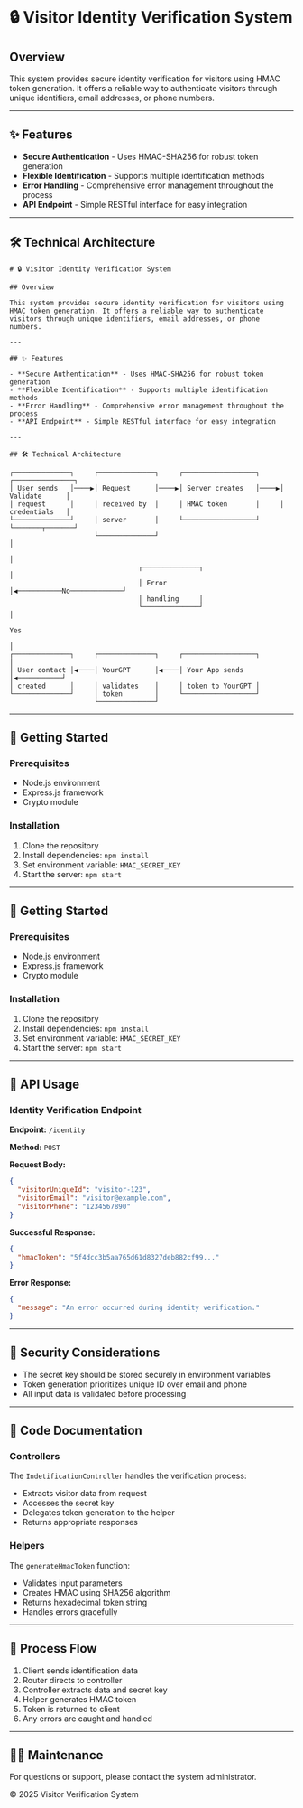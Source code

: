 # 🔒 Visitor Identity Verification System

## Overview

This system provides secure identity verification for visitors using HMAC token generation. It offers a reliable way to authenticate visitors through unique identifiers, email addresses, or phone numbers.

---

## ✨ Features

- **Secure Authentication** - Uses HMAC-SHA256 for robust token generation
- **Flexible Identification** - Supports multiple identification methods
- **Error Handling** - Comprehensive error management throughout the process
- **API Endpoint** - Simple RESTful interface for easy integration

---

## 🛠️ Technical Architecture

```
# 🔒 Visitor Identity Verification System

## Overview

This system provides secure identity verification for visitors using HMAC token generation. It offers a reliable way to authenticate visitors through unique identifiers, email addresses, or phone numbers.

---

## ✨ Features

- **Secure Authentication** - Uses HMAC-SHA256 for robust token generation
- **Flexible Identification** - Supports multiple identification methods
- **Error Handling** - Comprehensive error management throughout the process
- **API Endpoint** - Simple RESTful interface for easy integration

---

## 🛠️ Technical Architecture

┌──────────────┐     ┌──────────────┐     ┌──────────────────┐     ┌───────────────┐
│ User sends   │────▶│ Request      │────▶│ Server creates   │────▶│ Validate      │
│ request      │     │ received by  │     │ HMAC token       │     │ credentials   │
└──────────────┘     │ server       │     └──────────────────┘     └───────┬───────┘
                     └──────────────┘                                      │
                                                                           │
                                ┌──────────────┐                           │
                                │ Error        │◀───────────No─────────────┘
                                │ handling     │
                                └──────────────┘                           │
                                                                          Yes
                                                                           │
┌──────────────┐     ┌──────────────┐     ┌──────────────────┐            │
│ User contact │◀────│ YourGPT      │◀────│ Your App sends   │◀───────────┘
│ created      │     │ validates    │     │ token to YourGPT │
└──────────────┘     │ token        │     └──────────────────┘
                     └──────────────┘
```

---

## 🚀 Getting Started

### Prerequisites

- Node.js environment
- Express.js framework
- Crypto module

### Installation

1. Clone the repository
2. Install dependencies: `npm install`
3. Set environment variable: `HMAC_SECRET_KEY` 
4. Start the server: `npm start`

---


## 🚀 Getting Started

### Prerequisites

- Node.js environment
- Express.js framework
- Crypto module

### Installation

1. Clone the repository
2. Install dependencies: `npm install`
3. Set environment variable: `HMAC_SECRET_KEY` 
4. Start the server: `npm start`

---

## 📡 API Usage

### Identity Verification Endpoint

**Endpoint:** `/identity`

**Method:** `POST`

**Request Body:**
```json
{
  "visitorUniqueId": "visitor-123",
  "visitorEmail": "visitor@example.com",
  "visitorPhone": "1234567890"
}
```

**Successful Response:**
```json
{
  "hmacToken": "5f4dcc3b5aa765d61d8327deb882cf99..."
}
```

**Error Response:**
```json
{
  "message": "An error occurred during identity verification."
}
```

---

## 🔐 Security Considerations

- The secret key should be stored securely in environment variables
- Token generation prioritizes unique ID over email and phone
- All input data is validated before processing

---

## 📝 Code Documentation

### Controllers

The `IndetificationController` handles the verification process:
- Extracts visitor data from request
- Accesses the secret key
- Delegates token generation to the helper
- Returns appropriate responses

### Helpers

The `generateHmacToken` function:
- Validates input parameters
- Creates HMAC using SHA256 algorithm
- Returns hexadecimal token string
- Handles errors gracefully

---

## 🔄 Process Flow

1. Client sends identification data
2. Router directs to controller
3. Controller extracts data and secret key
4. Helper generates HMAC token
5. Token is returned to client
6. Any errors are caught and handled

---

## 👨‍💻 Maintenance

For questions or support, please contact the system administrator.

© 2025 Visitor Verification System
